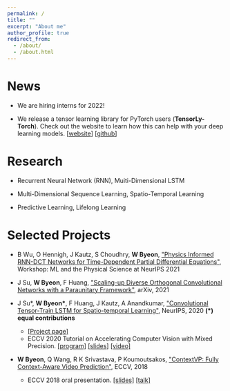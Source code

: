 ```yaml
---
permalink: /
title: ""
excerpt: "About me"
author_profile: true
redirect_from: 
  - /about/
  - /about.html
---
```


News
======
* We are hiring interns for 2022! 

* We release a tensor learning library for PyTorch users (<b>TensorLy-Torch</b>). Check out the website to learn how this can help with your deep learning models. [[website](http://tensorly.org/torch/dev/)] [[github](https://github.com/tensorly/torch)]

Research
======
* Recurrent Neural Network (RNN), Muiti-Dimensional LSTM

* Multi-Dimensional Sequence Learning, Spatio-Temporal Learning

* Predictive Learning, Lifelong Learning

Selected Projects
======
* B Wu, O Hennigh, J Kautz, S Choudhry, <b>W Byeon</b>, ["Physics Informed RNN-DCT Networks for Time-Dependent Partial Differential Equations"](https://wonmin-byeon.github.io/publication/2021-rnndct), Workshop: ML and the Physical Science at NeurIPS 2021

* J Su, <b>W Byeon</b>, F Huang, ["Scaling-up Diverse Orthogonal Convolutional Networks with a Paraunitary Framework"](https://wonmin-byeon.github.io/publication/2021-orthoNN), arXiv, 2021

* J Su*, <b>W Byeon*</b>, F Huang, J Kautz, A Anandkumar, ["Convolutional Tensor-Train LSTM for Spatio-temporal Learning"](https://wonmin-byeon.github.io/publication/2020-convttlstm), NeurIPS, 2020 <b> (*) equal contributions </b> 
    - [[Project page]](https://sites.google.com/nvidia.com/conv-tt-lstm)
    - ECCV 2020 Tutorial on Accelerating Computer Vision with Mixed Precision. [[program]](https://nvlabs.github.io/eccv2020-mixed-precision-tutorial/) [[slides]](https://nvlabs.github.io/eccv2020-mixed-precision-tutorial/files/wonmin_byeon-mixed-precision-training-for-convolutional-tensor-train-lstm.pdf) [[video]](https://www.youtube.com/watch?v=1XuD-ozHTLY&feature=youtu.be)
    

* <b>W Byeon</b>, Q Wang, R K Srivastava, P Koumoutsakos, ["ContextVP: Fully Context-Aware Video Prediction"](https://wonmin-byeon.github.io/publication/2018-contextvp), ECCV, 2018 
    - ECCV 2018 oral presentation. [[slides]](http://wonmin-byeon.github.io/files/byeon-contextvp-eccv18-oral.pdf) [[talk]](https://www.youtube.com/watch?time_continue=431&v=9ncoStGl4VA)


<!-- * PR Vlachas, <b>W Byeon</b>, ZY Wan, TP Sapsis, P Koumoutsakos, ["Data-Driven Forecasting of High-Dimensional Chaotic Systems with Long Short-Term Memory Networks"](https://wonmin-byeon.github.io/publication/2018-05-01-chaotic-lstm), Proceedings of the Royal Society A: Mathematical, Physical & Engineering Sciences. 2018 -->
